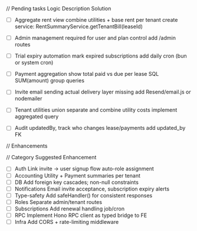 
// Pending tasks
Logic	Description	Solution
- [ ] Aggregate rent view	combine utilities + base rent per tenant	create service: RentSummaryService.getTenantBill(leaseId)
- [ ] Admin management	required for user and plan control	add /admin routes
- [ ] Trial expiry automation	mark expired subscriptions	add daily cron (bun or system cron)
- [ ] Payment aggregation	show total paid vs due per lease	SQL SUM(amount) group queries
- [ ] Invite email sending	actual delivery layer missing	add Resend/email.js or nodemailer
- [ ] Tenant utilities union	separate and combine utility costs	implement aggregated query
- [ ] Audit	updatedBy, track who changes lease/payments	add updated_by FK


// Enhancements

// Category	Suggested Enhancement
- [ ] Auth	Link invite → user signup flow auto-role assignment
- [ ] Accounting	Utility + Payment summaries per tenant
- [ ] DB	Add foreign key cascades; non-null constraints
- [ ] Notifications	Email invite acceptance, subscription expiry alerts
- [ ] Type-safety	Add safeHandler() for consistent responses
- [ ] Roles	Separate admin/tenant routes
- [ ] Subscriptions	Add renewal handling job/cron
- [ ] RPC	Implement Hono RPC client as typed bridge to FE
- [ ] Infra	Add CORS + rate-limiting middleware